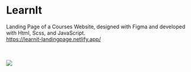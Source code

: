 # LearnIt

Landing Page of a Courses Website, designed with Figma and developed with Html, Scss, and JavaScript. <br>
https://learnit-landingpage.netlify.app/  <br><br><br>



![](https://github.com/Wahab3917/LearnIt/blob/main/post-6-1.png)
